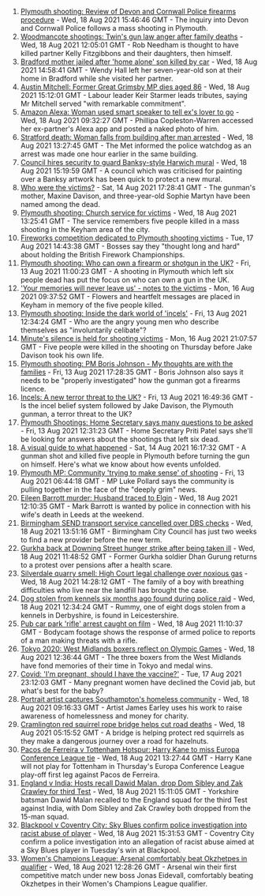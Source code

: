 1. [Plymouth shooting: Review of Devon and Cornwall Police firearms procedure](https://www.bbc.co.uk/news/uk-england-devon-58257497) - Wed, 18 Aug 2021 15:46:46 GMT - The inquiry into Devon and Cornwall Police follows a mass shooting in Plymouth.
2. [Woodmancote shootings: Twin's gun law anger after family deaths](https://www.bbc.co.uk/news/uk-england-birmingham-58245137) - Wed, 18 Aug 2021 12:05:01 GMT - Rob Needham is thought to have killed partner Kelly Fitzgibbons and their daughters, then himself.
3. [Bradford mother jailed after 'home alone' son killed by car](https://www.bbc.co.uk/news/uk-england-leeds-58257183) - Wed, 18 Aug 2021 14:58:41 GMT - Wendy Hall left her seven-year-old son at their home in Bradford while she visited her partner.
4. [Austin Mitchell: Former Great Grimsby MP dies aged 86](https://www.bbc.co.uk/news/uk-england-humber-58257189) - Wed, 18 Aug 2021 15:12:01 GMT - Labour leader Keir Starmer leads tributes, saying Mr Mitchell served "with remarkable commitment".
5. [Amazon Alexa: Woman used smart speaker to tell ex's lover to go](https://www.bbc.co.uk/news/uk-england-lincolnshire-58243709) - Wed, 18 Aug 2021 09:32:27 GMT - Phillipa Copleston-Warren accessed her ex-partner's Alexa app and posted a naked photo of him.
6. [Stratford death: Woman falls from building after man arrested](https://www.bbc.co.uk/news/uk-england-london-58254392) - Wed, 18 Aug 2021 13:27:45 GMT - The Met informed the police watchdog as an arrest was made one hour earlier in the same building.
7. [Council hires security to guard Banksy-style Harwich mural](https://www.bbc.co.uk/news/uk-england-essex-58260433) - Wed, 18 Aug 2021 15:19:59 GMT - A council which was criticised for painting over a Banksy artwork has been quick to protect a new mural.
8. [Who were the victims?](https://www.bbc.co.uk/news/uk-58202760) - Sat, 14 Aug 2021 17:28:41 GMT - The gunman's mother, Maxine Davison, and three-year-old Sophie Martyn have been named among the dead.
9. [Plymouth shooting: Church service for victims](https://www.bbc.co.uk/news/uk-england-devon-58254573) - Wed, 18 Aug 2021 13:25:41 GMT - The service remembers five people killed in a mass shooting in the Keyham area of the city.
10. [Fireworks competition dedicated to Plymouth shooting victims](https://www.bbc.co.uk/news/uk-england-devon-58240787) - Tue, 17 Aug 2021 14:43:38 GMT - Bosses say they "thought long and hard" about holding the British Firework Championships.
11. [Plymouth shooting: Who can own a firearm or shotgun in the UK?](https://www.bbc.co.uk/news/uk-58198857) - Fri, 13 Aug 2021 11:00:23 GMT - A shooting in Plymouth which left six people dead has put the focus on who can own a gun in the UK.
12. ['Your memories will never leave us' - notes to the victims](https://www.bbc.co.uk/news/uk-england-devon-58229935) - Mon, 16 Aug 2021 09:37:52 GMT - Flowers and heartfelt messages are placed in Keyham in memory of the five people killed.
13. [Plymouth shooting: Inside the dark world of 'incels'](https://www.bbc.co.uk/news/blogs-trending-44053828) - Fri, 13 Aug 2021 12:34:24 GMT - Who are the angry young men who describe themselves as "involuntarily celibate"?
14. [Minute's silence is held for shooting victims](https://www.bbc.co.uk/news/uk-england-devon-58228401) - Mon, 16 Aug 2021 21:07:57 GMT - Five people were killed in the shooting on Thursday before Jake Davison took his own life.
15. [Plymouth shooting: PM Boris Johnson - My thoughts are with the families](https://www.bbc.co.uk/news/uk-58207986) - Fri, 13 Aug 2021 17:28:35 GMT - Boris Johnson also says it needs to be "properly investigated" how the gunman got a firearms licence.
16. [Incels: A new terror threat to the UK?](https://www.bbc.co.uk/news/uk-58207064) - Fri, 13 Aug 2021 16:49:36 GMT - Is the incel belief system followed by Jake Davison, the Plymouth gunman, a terror threat to the UK?
17. [Plymouth Shootings: Home Secretary says many questions to be asked](https://www.bbc.co.uk/news/uk-58200691) - Fri, 13 Aug 2021 12:31:23 GMT - Home Secretary Priti Patel says she'll be looking for answers about the shootings that left six dead.
18. [A visual guide to what happened](https://www.bbc.co.uk/news/uk-england-devon-58200336) - Sat, 14 Aug 2021 16:17:32 GMT - A gunman shot and killed five people in Plymouth before turning the gun on himself. Here's what we know about how events unfolded.
19. [Plymouth MP: Community 'trying to make sense' of shooting](https://www.bbc.co.uk/news/uk-58198078) - Fri, 13 Aug 2021 06:44:18 GMT - MP Luke Pollard says the community is pulling together in the face of the "deeply grim" news.
20. [Eileen Barrott murder: Husband traced to Elgin](https://www.bbc.co.uk/news/uk-england-leeds-58254147) - Wed, 18 Aug 2021 12:10:35 GMT - Mark Barrott is wanted by police in connection with his wife's death in Leeds at the weekend.
21. [Birmingham SEND transport service cancelled over DBS checks](https://www.bbc.co.uk/news/uk-england-birmingham-58256473) - Wed, 18 Aug 2021 13:51:16 GMT - Birmingham City Council has just two weeks to find a new provider before the new term.
22. [Gurkha back at Downing Street hunger strike after being taken ill](https://www.bbc.co.uk/news/uk-england-hampshire-58254634) - Wed, 18 Aug 2021 11:48:52 GMT - Former Gurkha soldier Dhan Gurung returns to a protest over pensions after a health scare.
23. [Silverdale quarry smell: High Court legal challenge over noxious gas](https://www.bbc.co.uk/news/uk-england-stoke-staffordshire-58245841) - Wed, 18 Aug 2021 14:28:12 GMT - The family of a boy with breathing difficulties who live near the landfill has brought the case.
24. [Dog stolen from kennels six months ago found during police raid](https://www.bbc.co.uk/news/uk-england-derbyshire-58257485) - Wed, 18 Aug 2021 12:34:24 GMT - Rummy, one of eight dogs stolen from a kennels in Derbyshire, is found in Leicestershire.
25. [Pub car park 'rifle' arrest caught on film](https://www.bbc.co.uk/news/uk-england-norfolk-58258077) - Wed, 18 Aug 2021 11:10:37 GMT - Bodycam footage shows the response of armed police to reports of a man making threats with a rifle.
26. [Tokyo 2020: West Midlands boxers reflect on Olympic Games](https://www.bbc.co.uk/news/uk-england-birmingham-58259342) - Wed, 18 Aug 2021 12:36:44 GMT - The three boxers from the West Midlands have fond memories of their time in Tokyo and medal wins.
27. [Covid: 'I'm pregnant, should I have the vaccine?'](https://www.bbc.co.uk/news/uk-england-london-58089039) - Tue, 17 Aug 2021 23:12:03 GMT - Many pregnant women have declined the Covid jab, but what's best for the baby?
28. [Portrait artist captures Southampton's homeless community](https://www.bbc.co.uk/news/uk-england-hampshire-58246412) - Wed, 18 Aug 2021 09:16:33 GMT - Artist James Earley uses his work to raise awareness of homelessness and money for charity.
29. [Cramlington red squirrel rope bridge helps cut road deaths](https://www.bbc.co.uk/news/uk-england-tyne-58245296) - Wed, 18 Aug 2021 05:15:52 GMT - A bridge is helping protect red squirrels as they make a dangerous journey over a road for hazelnuts.
30. [Pacos de Ferreira v Tottenham Hotspur: Harry Kane to miss Europa Conference League tie](https://www.bbc.co.uk/sport/football/58257076) - Wed, 18 Aug 2021 13:27:44 GMT - Harry Kane will not play for Tottenham in Thursday's Europa Conference League play-off first leg against Pacos de Ferreira.
31. [England v India: Hosts recall Dawid Malan, drop Dom Sibley and Zak Crawley for third Test](https://www.bbc.co.uk/sport/cricket/58259484) - Wed, 18 Aug 2021 15:11:05 GMT - Yorkshire batsman Dawid Malan recalled to the England squad for the third Test against India, with Dom Sibley and Zak Crawley both dropped from the 15-man squad.
32. [Blackpool v Coventry City: Sky Blues confirm police investigation into racist abuse of player](https://www.bbc.co.uk/sport/football/58261629) - Wed, 18 Aug 2021 15:31:53 GMT - Coventry City confirm a police investigation into an allegation of racist abuse aimed at a Sky Blues player in Tuesday's win at Blackpool.
33. [Women's Champions League: Arsenal comfortably beat Okzhetpes in qualifier](https://www.bbc.co.uk/sport/football/58258487) - Wed, 18 Aug 2021 12:28:26 GMT - Arsenal win their first competitive match under new boss Jonas Eidevall, comfortably beating Okzhetpes in their Women's Champions League qualifier.
